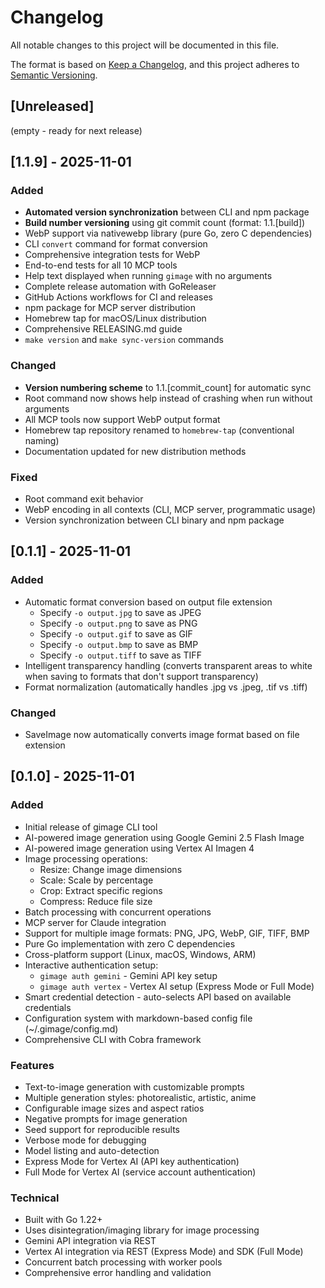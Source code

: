 # Changelog

All notable changes to this project will be documented in this file.

The format is based on [Keep a Changelog](https://keepachangelog.com/en/1.0.0/),
and this project adheres to [Semantic Versioning](https://semver.org/spec/v2.0.0.html).

## [Unreleased]

(empty - ready for next release)

## [1.1.9] - 2025-11-01

### Added
- **Automated version synchronization** between CLI and npm package
- **Build number versioning** using git commit count (format: 1.1.[build])
- WebP support via nativewebp library (pure Go, zero C dependencies)
- CLI `convert` command for format conversion
- Comprehensive integration tests for WebP
- End-to-end tests for all 10 MCP tools
- Help text displayed when running `gimage` with no arguments
- Complete release automation with GoReleaser
- GitHub Actions workflows for CI and releases
- npm package for MCP server distribution
- Homebrew tap for macOS/Linux distribution
- Comprehensive RELEASING.md guide
- `make version` and `make sync-version` commands

### Changed
- **Version numbering scheme** to 1.1.[commit_count] for automatic sync
- Root command now shows help instead of crashing when run without arguments
- All MCP tools now support WebP output format
- Homebrew tap repository renamed to `homebrew-tap` (conventional naming)
- Documentation updated for new distribution methods

### Fixed
- Root command exit behavior
- WebP encoding in all contexts (CLI, MCP server, programmatic usage)
- Version synchronization between CLI binary and npm package

## [0.1.1] - 2025-11-01

### Added
- Automatic format conversion based on output file extension
  - Specify `-o output.jpg` to save as JPEG
  - Specify `-o output.png` to save as PNG
  - Specify `-o output.gif` to save as GIF
  - Specify `-o output.bmp` to save as BMP
  - Specify `-o output.tiff` to save as TIFF
- Intelligent transparency handling (converts transparent areas to white when saving to formats that don't support transparency)
- Format normalization (automatically handles .jpg vs .jpeg, .tif vs .tiff)

### Changed
- SaveImage now automatically converts image format based on file extension

## [0.1.0] - 2025-11-01

### Added
- Initial release of gimage CLI tool
- AI-powered image generation using Google Gemini 2.5 Flash Image
- AI-powered image generation using Vertex AI Imagen 4
- Image processing operations:
  - Resize: Change image dimensions
  - Scale: Scale by percentage
  - Crop: Extract specific regions
  - Compress: Reduce file size
- Batch processing with concurrent operations
- MCP server for Claude integration
- Support for multiple image formats: PNG, JPG, WebP, GIF, TIFF, BMP
- Pure Go implementation with zero C dependencies
- Cross-platform support (Linux, macOS, Windows, ARM)
- Interactive authentication setup:
  - `gimage auth gemini` - Gemini API key setup
  - `gimage auth vertex` - Vertex AI setup (Express Mode or Full Mode)
- Smart credential detection - auto-selects API based on available credentials
- Configuration system with markdown-based config file (~/.gimage/config.md)
- Comprehensive CLI with Cobra framework

### Features
- Text-to-image generation with customizable prompts
- Multiple generation styles: photorealistic, artistic, anime
- Configurable image sizes and aspect ratios
- Negative prompts for image generation
- Seed support for reproducible results
- Verbose mode for debugging
- Model listing and auto-detection
- Express Mode for Vertex AI (API key authentication)
- Full Mode for Vertex AI (service account authentication)

### Technical
- Built with Go 1.22+
- Uses disintegration/imaging library for image processing
- Gemini API integration via REST
- Vertex AI integration via REST (Express Mode) and SDK (Full Mode)
- Concurrent batch processing with worker pools
- Comprehensive error handling and validation
